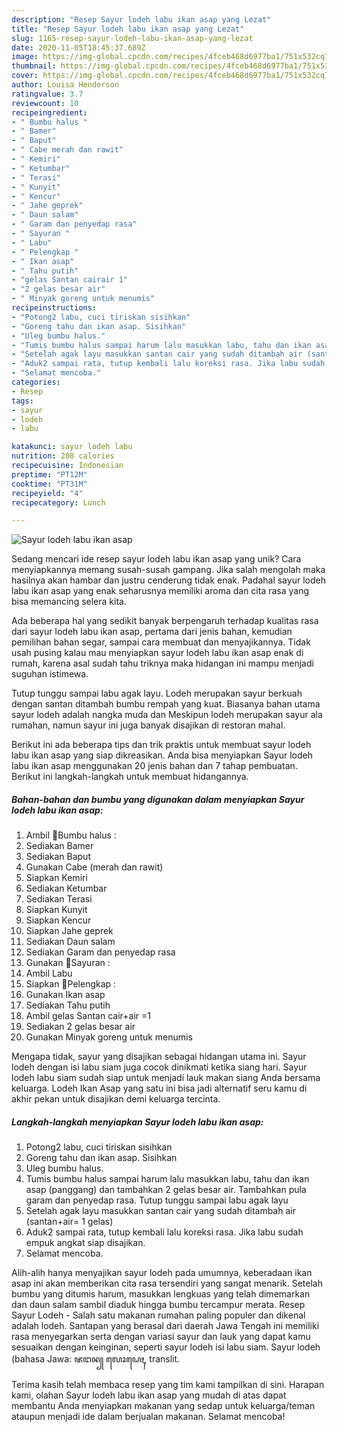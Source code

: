 ```yaml
---
description: "Resep Sayur lodeh labu ikan asap yang Lezat"
title: "Resep Sayur lodeh labu ikan asap yang Lezat"
slug: 1165-resep-sayur-lodeh-labu-ikan-asap-yang-lezat
date: 2020-11-05T18:45:37.689Z
image: https://img-global.cpcdn.com/recipes/4fceb468d6977ba1/751x532cq70/sayur-lodeh-labu-ikan-asap-foto-resep-utama.jpg
thumbnail: https://img-global.cpcdn.com/recipes/4fceb468d6977ba1/751x532cq70/sayur-lodeh-labu-ikan-asap-foto-resep-utama.jpg
cover: https://img-global.cpcdn.com/recipes/4fceb468d6977ba1/751x532cq70/sayur-lodeh-labu-ikan-asap-foto-resep-utama.jpg
author: Louisa Henderson
ratingvalue: 3.7
reviewcount: 10
recipeingredient:
- " Bumbu halus "
- " Bamer"
- " Baput"
- " Cabe merah dan rawit"
- " Kemiri"
- " Ketumbar"
- " Terasi"
- " Kunyit"
- " Kencur"
- " Jahe geprek"
- " Daun salam"
- " Garam dan penyedap rasa"
- " Sayuran "
- " Labu"
- " Pelengkap "
- " Ikan asap"
- " Tahu putih"
- "gelas Santan cairair 1"
- "2 gelas besar air"
- " Minyak goreng untuk menumis"
recipeinstructions:
- "Potong2 labu, cuci tiriskan sisihkan"
- "Goreng tahu dan ikan asap. Sisihkan"
- "Uleg bumbu halus."
- "Tumis bumbu halus sampai harum lalu masukkan labu, tahu dan ikan asap (panggang) dan tambahkan 2 gelas besar air. Tambahkan pula garam dan penyedap rasa. Tutup tunggu sampai labu agak layu"
- "Setelah agak layu masukkan santan cair yang sudah ditambah air (santan+air= 1 gelas)"
- "Aduk2 sampai rata, tutup kembali lalu koreksi rasa. Jika labu sudah empuk angkat siap disajikan."
- "Selamat mencoba."
categories:
- Resep
tags:
- sayur
- lodeh
- labu

katakunci: sayur lodeh labu 
nutrition: 208 calories
recipecuisine: Indonesian
preptime: "PT12M"
cooktime: "PT31M"
recipeyield: "4"
recipecategory: Lunch

---
```



![Sayur lodeh labu ikan asap](https://img-global.cpcdn.com/recipes/4fceb468d6977ba1/751x532cq70/sayur-lodeh-labu-ikan-asap-foto-resep-utama.jpg)

Sedang mencari ide resep sayur lodeh labu ikan asap yang unik? Cara menyiapkannya memang susah-susah gampang. Jika salah mengolah maka hasilnya akan hambar dan justru cenderung tidak enak. Padahal sayur lodeh labu ikan asap yang enak seharusnya memiliki aroma dan cita rasa yang bisa memancing selera kita.

Ada beberapa hal yang sedikit banyak berpengaruh terhadap kualitas rasa dari sayur lodeh labu ikan asap, pertama dari jenis bahan, kemudian pemilihan bahan segar, sampai cara membuat dan menyajikannya. Tidak usah pusing kalau mau menyiapkan sayur lodeh labu ikan asap enak di rumah, karena asal sudah tahu triknya maka hidangan ini mampu menjadi suguhan istimewa.

Tutup tunggu sampai labu agak layu. Lodeh merupakan sayur berkuah dengan santan ditambah bumbu rempah yang kuat. Biasanya bahan utama sayur lodeh adalah nangka muda dan Meskipun lodeh merupakan sayur ala rumahan, namun sayur ini juga banyak disajikan di restoran mahal.


Berikut ini ada beberapa tips dan trik praktis untuk membuat sayur lodeh labu ikan asap yang siap dikreasikan. Anda bisa menyiapkan Sayur lodeh labu ikan asap menggunakan 20 jenis bahan dan 7 tahap pembuatan. Berikut ini langkah-langkah untuk membuat hidangannya.

<!--inarticleads1-->

##### Bahan-bahan dan bumbu yang digunakan dalam menyiapkan Sayur lodeh labu ikan asap:

1. Ambil  🍃Bumbu halus :
1. Sediakan  Bamer
1. Sediakan  Baput
1. Gunakan  Cabe (merah dan rawit)
1. Siapkan  Kemiri
1. Sediakan  Ketumbar
1. Sediakan  Terasi
1. Siapkan  Kunyit
1. Siapkan  Kencur
1. Siapkan  Jahe geprek
1. Sediakan  Daun salam
1. Sediakan  Garam dan penyedap rasa
1. Gunakan  🍃Sayuran :
1. Ambil  Labu
1. Siapkan  🍃Pelengkap :
1. Gunakan  Ikan asap
1. Sediakan  Tahu putih
1. Ambil gelas Santan cair+air =1
1. Sediakan 2 gelas besar air
1. Gunakan  Minyak goreng untuk menumis


Mengapa tidak, sayur yang disajikan sebagai hidangan utama ini. Sayur lodeh dengan isi labu siam juga cocok dinikmati ketika siang hari. Sayur lodeh labu siam sudah siap untuk menjadi lauk makan siang Anda bersama keluarga. Lodeh Ikan Asap yang satu ini bisa jadi alternatif seru kamu di akhir pekan untuk disajikan demi keluarga tercinta. 

<!--inarticleads2-->

##### Langkah-langkah menyiapkan Sayur lodeh labu ikan asap:

1. Potong2 labu, cuci tiriskan sisihkan
1. Goreng tahu dan ikan asap. Sisihkan
1. Uleg bumbu halus.
1. Tumis bumbu halus sampai harum lalu masukkan labu, tahu dan ikan asap (panggang) dan tambahkan 2 gelas besar air. Tambahkan pula garam dan penyedap rasa. Tutup tunggu sampai labu agak layu
1. Setelah agak layu masukkan santan cair yang sudah ditambah air (santan+air= 1 gelas)
1. Aduk2 sampai rata, tutup kembali lalu koreksi rasa. Jika labu sudah empuk angkat siap disajikan.
1. Selamat mencoba.


Alih-alih hanya menyajikan sayur lodeh pada umumnya, keberadaan ikan asap ini akan memberikan cita rasa tersendiri yang sangat menarik. Setelah bumbu yang ditumis harum, masukkan lengkuas yang telah dimemarkan dan daun salam sambil diaduk hingga bumbu tercampur merata. Resep Sayur Lodeh - Salah satu makanan rumahan paling populer dan dikenal adalah lodeh. Santapan yang berasal dari daerah Jawa Tengah ini memiliki rasa menyegarkan serta dengan variasi sayur dan lauk yang dapat kamu sesuaikan dengan keinginan, seperti sayur lodeh isi labu siam. Sayur lodeh (bahasa Jawa: ꦗꦔꦤ꧀ ꦭꦺꦴꦝꦺꦃ, translit. 

Terima kasih telah membaca resep yang tim kami tampilkan di sini. Harapan kami, olahan Sayur lodeh labu ikan asap yang mudah di atas dapat membantu Anda menyiapkan makanan yang sedap untuk keluarga/teman ataupun menjadi ide dalam berjualan makanan. Selamat mencoba!
